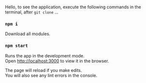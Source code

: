 Hello, to see the application, execute the following commands in the terminal, 
after `git clone`
...

### `npm i`

Download all modules.

### `npm start`

Runs the app in the development mode.\
Open [http://localhost:3000](http://localhost:3000) to view it in the browser.

The page will reload if you make edits.\
You will also see any lint errors in the console.

